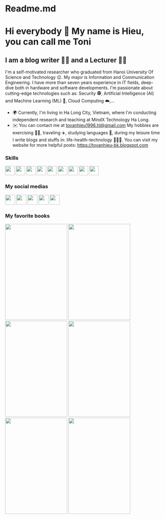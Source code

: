 # Readme.md
Hi everybody 👋 My name is Hieu, you can call me Toni
============================

I am a blog writer 👨‍💻 and a Lecturer 🧑‍🏫
----------------------------------
I'm a self-motivated researcher who graduated from Hanoi University Of Science and Technology 😉. My major is Information and Communication Engineering. I have more than seven years experience in IT fields, deep-dive both in hardware and software developments. I'm passionate about cutting-edge technologies such as: Security 🕵️, Artificial Intelligence (AI) and Machine Learning (ML) 🤖, Cloud Computing ☁️,...
* 🌍 Currently, I'm living in Ha Long City, Vietnam, where I'm conducting independent research and teaching at MindX Technology Ha Long.
* ✉️ You can contact me at [tovanhieu1996.hl@gmail.com](mailto:tovanhieu1996.hl@gmail.com)
My hobbies are exercising 🏃‍♂️, traveling ✈️, studying languages 📖, during my leisure time I write blogs and stuffs in: life-health-technology 🧑🏻‍💻.
You can visit my website for more helpful posts: https://tovanhieu-bk.blogspot.com
### Skills
<p align="left">
<img src="https://upload.wikimedia.org/wikipedia/commons/thumb/c/c3/Python-logo-notext.svg/1869px-Python-logo-notext.svg.png" width="30px" height="30px" alt="">
<img src="https://cdn.icon-icons.com/icons2/2415/PNG/512/java_original_wordmark_logo_icon_146459.png" width="30px" height="30px" alt="">
<img src="https://cdn-icons-png.flaticon.com/512/6132/6132222.png" width="30px" height="30px" alt="">
<img src="https://cdn.iconscout.com/icon/free/png-256/free-javascript-2038874-1720087.png"  width="30px" height="30px" alt="">
<img src="https://cdn-icons-png.flaticon.com/512/919/919827.png" width="30px" height="30px" alt="">
<img src="https://cdn-icons-png.flaticon.com/512/919/919826.png" width="30px" height="30px" alt="">
<img src="https://uxwing.com/wp-content/themes/uxwing/download/brands-and-social-media/kubernetes-icon.png" width="30px" height="30px" alt="">
<img src="https://encrypted-tbn0.gstatic.com/images?q=tbn:ANd9GcQc7KjHTXcgfW6r9P_Q3xsgbSdC-RewQObGtQ&usqp=CAU" width="30px" height="30px" alt="">
<img src="https://icons.veryicon.com/png/o/miscellaneous/color-work-icon/blockchain-2.png" width="30px" height="30px" alt="">  
</p>

### My social medias
<p align="left"><a href="https://www.linkedin.com/in/tô-văn-hiệu-8b566a130/" target="_blank" rel="noreferrer"><img src="https://raw.githubusercontent.com/danielcranney/readme-generator/main/public/icons/socials/linkedin.svg" width="32" height="32" /></a>
<a href="https://www.facebook.com/profile.php?id=100010855276896" target="_blank" rel="noreferrer"><img src="https://upload.wikimedia.org/wikipedia/commons/thumb/b/b8/2021_Facebook_icon.svg/2048px-2021_Facebook_icon.svg.png" width="32" height="32" /></a> 
<a href="https://www.youtube.com/@hieutovan96" target="_blank" rel="noreferrer"><img src="https://raw.githubusercontent.com/danielcranney/readme-generator/main/public/icons/socials/youtube.svg" width="32" height="32" /></a>
<a href="http://www.instagram.com/hieutv96" target="_blank" rel="noreferrer"><img src="https://raw.githubusercontent.com/danielcranney/readme-generator/main/public/icons/socials/instagram.svg" width="32" height="32" /></a>
<a href="https://twitter.com/hieutv96" target="_blank" rel="noreferrer"><img src="https://png.pngtree.com/png-vector/20221018/ourmid/pngtree-twitter-social-media-round-icon-png-image_6315985.png" width="32" height="32" /></a></p>

### My favorite books
<img src="https://github.com/tovanhieu/tovanhieu/assets/26000753/f7f5cd46-b64f-40db-8df7-045ab2a77a82" width="200px" height="310px"> <img src="https://github.com/tovanhieu/tovanhieu/assets/26000753/aded8d3c-507a-4e52-97ed-23e2791e95ec)" width="200px" height="310px"> <img src="https://github.com/tovanhieu/tovanhieu/assets/26000753/4b7076c4-e313-42b8-a574-1cce6ed5bb8e" width="200px" height="310px"> <img src="https://github.com/tovanhieu/tovanhieu/assets/26000753/86e90675-024c-4133-9cf7-a668453e4395" width="200px" height="310px"> <img src="https://github.com/tovanhieu/tovanhieu/assets/26000753/86e90675-024c-4133-9cf7-a668453e4395" width="200px" height="310px"> <img src="https://github.com/tovanhieu/tovanhieu/assets/26000753/63132dd9-e351-4829-bd0b-c717c6cc47b4" width="200px" height="310px">



